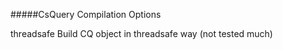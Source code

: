 #####CsQuery Compilation Options

threadsafe    Build CQ object in threadsafe way (not tested much)

